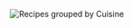 <p align="center">
  <img src="https://github.com/Amnish04/Cookaroo/assets/78865303/a50d4f7a-0224-4569-8ada-69102ec0e295" alt="Recipes grouped by Cuisine" />
</p>
